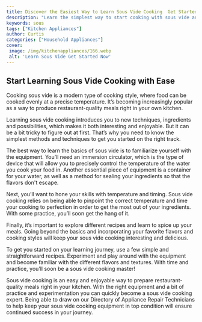 ```yaml
---
title: Discover the Easiest Way to Learn Sous Vide Cooking  Get Started Now
description: "Learn the simplest way to start cooking with sous vide and become a pro Find out why sous vide is the perfect cooking method to unlock amazing flavors and texture in a variety of dishes Get ready to start your sous vide journey now"
keywords: sous
tags: ["Kitchen Appliances"]
author: Curtis
categories: ["Household Appliances"]
cover: 
 image: /img/kitchenappliances/166.webp
 alt: 'Learn Sous Vide Get Started Now'
---
```

## Start Learning Sous Vide Cooking with Ease

Cooking sous vide is a modern type of cooking style, where food can be cooked evenly at a precise temperature. It’s becoming increasingly popular as a way to produce restaurant-quality meals right in your own kitchen.

Learning sous vide cooking introduces you to new techniques, ingredients and possibilities, which makes it both interesting and enjoyable. But it can be a bit tricky to figure out at first. That’s why you need to know the simplest methods and techniques to get you started on the right track.

The best way to learn the basics of sous vide is to familiarize yourself with the equipment. You’ll need an immersion circulator, which is the type of device that will allow you to precisely control the temperature of the water you cook your food in. Another essential piece of equipment is a container for your water, as well as a method for sealing your ingredients so that the flavors don't escape.

Next, you’ll want to hone your skills with temperature and timing. Sous vide cooking relies on being able to pinpoint the correct temperature and time your cooking to perfection in order to get the most out of your ingredients. With some practice, you’ll soon get the hang of it.

Finally, it’s important to explore different recipes and learn to spice up your meals. Going beyond the basics and incorporating your favorite flavors and cooking styles will keep your sous vide cooking interesting and delicious.

To get you started on your learning journey, use a few simple and straightforward recipes. Experiment and play around with the equipment and become familiar with the different flavors and textures. With time and practice, you’ll soon be a sous vide cooking master!

Sous vide cooking is an easy and enjoyable way to prepare restaurant-quality meals right in your kitchen. With the right equipment and a bit of practice and experimentation you can quickly become a sous vide cooking expert. Being able to draw on our Directory of Appliance Repair Technicians to help keep your sous vide cooking equipment in top condition will ensure continued success in your journey.
